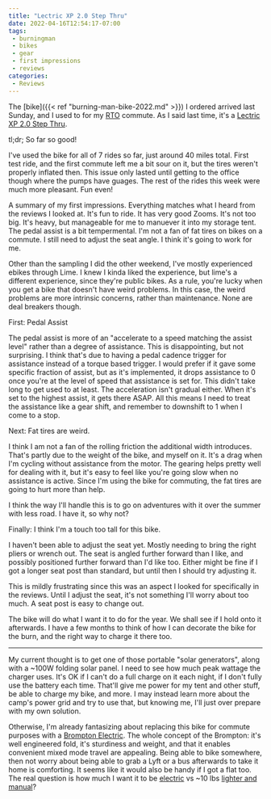 ```yaml
---
title: "Lectric XP 2.0 Step Thru"
date: 2022-04-16T12:54:17-07:00
tags:
 - burningman 
 - bikes
 - gear
 - first impressions
 - reviews
categories:
 - Reviews
---
```


The [bike]({{< ref "burning-man-bike-2022.md" >}}) I ordered arrived last Sunday, and I used to for my [RTO](. "Return To Office") commute.
As I said last time, it's a [Lectric XP 2.0 Step Thru](https://lectricebikes.com/collections/ebikes/products/xp-step-thru-white).

tl;dr; So far so good!

<!--more-->

I've used the bike for all of 7 rides so far, just around 40 miles total.
First test ride, and the first commute left me a bit sour on it, but the tires weren't properly inflated then.
This issue only lasted until getting to the office though where the pumps have guages.
The rest of the rides this week were much more pleasant.
Fun even!


A summary of my first impressions.
Everything matches what I heard from the reviews I looked at.
It's fun to ride.
It has very good Zooms.
It's not too big.
It's heavy, but manageable for me to manuever it into my storage tent.
The pedal assist is a bit tempermental.
I'm not a fan of fat tires on bikes on a commute.
I still need to adjust the seat angle.
I think it's going to work for me.

Other than the sampling I did the other weekend, I've mostly experienced ebikes through Lime.
I knew I kinda liked the experience, but lime's a different experience, since they're public bikes.
As a rule, you're lucky when you get a bike that doesn't have weird problems.
In this case, the weird problems are more intrinsic concerns, rather than maintenance.
None are deal breakers though.

First: Pedal Assist

The pedal assist is more of an "accelerate to a speed matching the assist level" rather than a degree of assistance.
This is disappointing, but not surprising.
I think that's due to having a pedal cadence trigger for assistance instead of a torque based trigger.
I would prefer if it gave some specific fraction of assist, but as it's implemented, it drops assistance to 0 
once you're at the level of speed that assistance is set for.
This didn't take long to get used to at least.
The acceleration isn't gradual either. 
When it's set to the highest assist, it gets there ASAP.
All this means I need to treat the assistance like a gear shift, and remember to downshift to 1 when I come to a stop.

Next: Fat tires are weird.

I think I am not a fan of the rolling friction the additional width introduces.
That's partly due to the weight of the bike, and myself on it.
It's a drag when I'm cycling without assistance from the motor.
The gearing helps pretty well for dealing with it, but it's easy to feel like you're going slow when no assistance is active.
Since I'm using the bike for commuting, the fat tires are going to hurt more than help.

I think the way I'll handle this is to go on adventures with it over the summer with less road.
I have it, so why not?

Finally: I think I'm a touch too tall for this bike.

I haven't been able to adjust the seat yet.
Mostly needing to bring the right pliers or wrench out.
The seat is angled further forward than I like, and possibly positioned further forward than I'd like too.
Either might be fine if I got a longer seat post than standard, but until then I should try adjusting it.

This is mildly frustrating since this was an aspect I looked for specifically in the reviews.
Until I adjust the seat, it's not something I'll worry about too much. 
A seat post is easy to change out.

The bike will do what I want it to do for the year.
We shall see if I hold onto it afterwards.
I have a few months to think of how I can decorate the bike for the burn, and the right way to charge it there too.

----

My current thought is to get one of those portable "solar generators", along with a ~100W folding solar panel. 
I need to see how much peak wattage the charger uses.
It's OK if I can't do a full charge on it each night, if I don't fully use the battery each time.
That'll give me power for my tent and other stuff, be able to charge my bike, and more. 
I may instead learn more about the camp's power grid and try to use that, but knowing me, I'll just over prepare with my own solution.

Otherwise, I'm already fantasizing about replacing this bike for commute purposes with a [Brompton Electric](https://us.brompton.com/shop/bikes/electric-c-line-explore?handlebar=high).
The whole concept of the Brompton: it's well engineered fold, it's sturdiness and weight, and that it enables convenient mixed mode travel are appealing. 
Being able to bike somewhere, then not worry about being able to grab a Lyft or a bus afterwards to take it home is comforting.
It seems like it would also be handy if I got a flat too.
The real question is how much I want it to be [electric](https://us.brompton.com/shop/bikes/electric-c-line-explore?color=turkish-green&handlebar=high) vs ~10 lbs [lighter and manual](https://us.brompton.com/shop/bikes/c-line-explore?color=racing-green&handlebar=mid)? 
